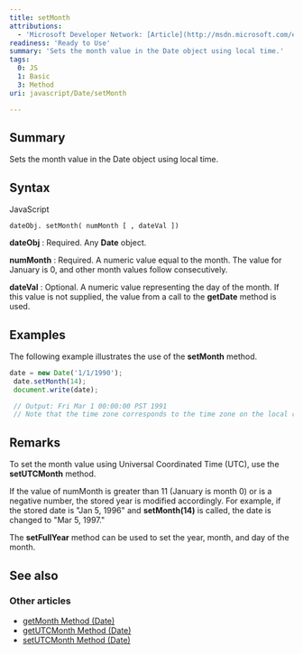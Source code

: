 ```yaml
---
title: setMonth
attributions:
  - 'Microsoft Developer Network: [Article](http://msdn.microsoft.com/en-us/library/ie/tst8h9zw(v=vs.94).aspx)'
readiness: 'Ready to Use'
summary: 'Sets the month value in the Date object using local time.'
tags:
  0: JS
  1: Basic
  3: Method
uri: javascript/Date/setMonth

---
```

## Summary

Sets the month value in the Date object using local time.

## Syntax

<span class="language">JavaScript</span>

    dateObj. setMonth( numMonth [ , dateVal ])

**dateObj**
:   Required. Any **Date** object.

**numMonth**
:   Required. A numeric value equal to the month. The value for January is 0, and other month values follow consecutively.

**dateVal**
:   Optional. A numeric value representing the day of the month. If this value is not supplied, the value from a call to the **getDate** method is used.

## Examples

The following example illustrates the use of the **setMonth** method.

``` js
date = new Date('1/1/1990');
 date.setMonth(14);
 document.write(date);

 // Output: Fri Mar 1 00:00:00 PST 1991
 // Note that the time zone corresponds to the time zone on the local computer.
```

## Remarks

To set the month value using Universal Coordinated Time (UTC), use the **setUTCMonth** method.

If the value of numMonth is greater than 11 (January is month 0) or is a negative number, the stored year is modified accordingly. For example, if the stored date is "Jan 5, 1996" and **setMonth(14)** is called, the date is changed to "Mar 5, 1997."

The **setFullYear** method can be used to set the year, month, and day of the month.

## See also

### Other articles

-   [getMonth Method (Date)](/javascript/Date/getMonth)
-   [getUTCMonth Method (Date)](/javascript/Date/getUTCMonth)
-   [setUTCMonth Method (Date)](/javascript/Date/setUTCMonth)

